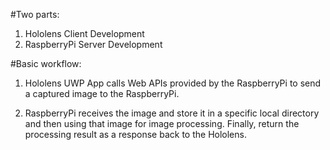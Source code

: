 #Two parts: 
1. Hololens Client Development
2. RaspberryPi Server Development


#Basic workflow:

1. Hololens UWP App calls Web APIs provided by the RaspberryPi to send
a captured image to the RaspberryPi.

2. RaspberryPi receives the image and store it in a specific local directory and
then using that image for image processing. Finally, return the processing
result as a response back to the Hololens. 
